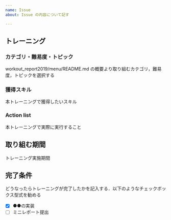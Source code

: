 ```yaml
---
name: Issue
about: Issue の内容について記す

---
```


## トレーニング
### カテゴリ・難易度・トピック
workout_report2019/menu/README.md の概要より取り組むカテゴリ，難易度，トピックを選択する
### 獲得スキル
本トレーニングで獲得したいスキル
### Action list
本トレーニングで実際に実行すること
## 取り組む期間
トレーニング実施期間
## 完了条件
どうなったらトレーニングが完了したかを記入する．以下のようなチェックボックス型式を勧める

- [x] ●●の実装
- [ ] ミニレポート提出
